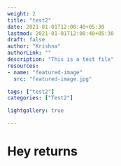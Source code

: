 ```yaml
---
weight: 2
title: "test2"
date: 2021-01-01T12:00:40+05:30
lastmod: 2021-01-01T12:00:40+05:30
draft: false
author: "Krishna"
authorLink: ""
description: "This is a test file"
resources:
- name: "featured-image"
  src: "featured-image.jpg"

tags: ["test2"]
categories: ["Test2"]

lightgallery: true

---
```


# Hey returns

<!--more-->

